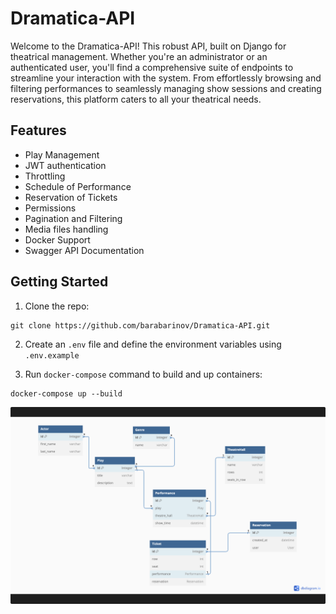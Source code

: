 # Dramatica-API

Welcome to the Dramatica-API! This robust API, built on Django for theatrical management. Whether you're an administrator or an authenticated user, you'll find a comprehensive suite of endpoints to streamline your interaction with the system. From effortlessly browsing and filtering performances to seamlessly managing show sessions and creating reservations, this platform caters to all your theatrical needs.

## Features
* Play Management
* JWT authentication
* Throttling
* Schedule of Performance
* Reservation of Tickets
* Permissions
* Pagination and Filtering
* Media files handling
* Docker Support
* Swagger API Documentation

## Getting Started

1. Clone the repo:
```shell
git clone https://github.com/barabarinov/Dramatica-API.git
```
2. Create an `.env` file and define the environment variables using `.env.example`

3. Run `docker-compose` command to build and up containers:
```shell
docker-compose up --build
```

![Image Alt text](pic/diagram.png "Database Diagram")
